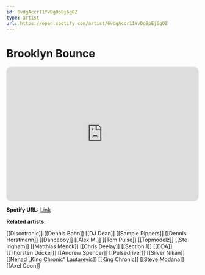 ```yaml
---
id: 6vdgAccr11YvDg9pEj6gOZ
type: artist
url: https://open.spotify.com/artist/6vdgAccr11YvDg9pEj6gOZ
---
```

# Brooklyn Bounce

<iframe style="border-radius:12px" src="https://open.spotify.com/embed/artist/6vdgAccr11YvDg9pEj6gOZ" width="100%" height="352" frameBorder="0" allowfullscreen="" allow="autoplay; clipboard-write; encrypted-media; fullscreen; picture-in-picture" loading="lazy"></iframe>

**Spotify URL:** [Link](https://open.spotify.com/artist/6vdgAccr11YvDg9pEj6gOZ)

**Related artists:**

[[Discotronic]]
[[Dennis Bohn]]
[[DJ Dean]]
[[Sample Rippers]]
[[Dennis Horstmann]]
[[Danceboy]]
[[Alex M.]]
[[Tom Pulse]]
[[Topmodelz]]
[[Ste Ingham]]
[[Matthias Menck]]
[[Chris Deelay]]
[[Section 1]]
[[DDA]]
[[Thorsten Dücker]]
[[Andrew Spencer]]
[[Pulsedriver]]
[[Silver Nikan]]
[[Nenad „King Chronic“ Lautarevic]]
[[King Chronic]]
[[Steve Modana]]
[[Axel Coon]]

